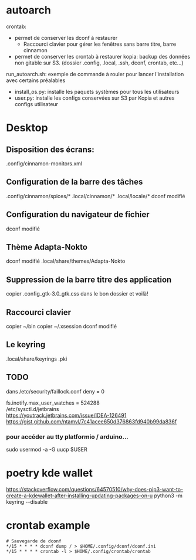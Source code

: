 # autoarch

crontab:   
  - permet de conserver les dconf à restaurer  
    - Raccourci clavier pour gérer les fenêtres sans barre titre, barre cinnamon  
  - permet de conserver les crontab à restaurer
kopia: backup des données non gitable sur S3. (dossier .config, .local, .ssh, dconf, crontab, etc...)

run_autoarch.sh: exemple de commande à rouler pour lancer l'installation avec certains préalables 
  - install_os.py: installe les paquets systèmes pour tous les utilisateurs
  - user.py: installe les configs conservées sur S3 par Kopia et autres configs utilisateur

# Desktop

## Disposition des écrans:
.config/cinnamon-monitors.xml

## Configuration de la barre des tâches
.config/cinnamon/spices/*
.local/cinnamon/*
.local/locale/*
dconf modifié

## Configuration du navigateur de fichier
dconf modifié

## Thème Adapta-Nokto
dconf modifié
.local/share/themes/Adapta-Nokto

## Suppression de la barre titre des application
copier .config_gtk-3.0_gtk.css dans le bon dossier et voilà!

## Raccourci clavier
copier ~/bin
copier ~/.xsession
dconf modifié

## Le keyring
.local/share/keyrings
.pki

## TODO
dans /etc/security/faillock.conf
deny = 0 

fs.inotify.max_user_watches = 524288  
/etc/sysctl.d/jetbrains  
https://youtrack.jetbrains.com/issue/IDEA-126491
https://gist.github.com/ntamvl/7c41acee650d376863fd940b99da836f  

### pour accéder au tty platformio / arduino...
sudo usermod -a -G uucp $USER


# poetry kde wallet
https://stackoverflow.com/questions/64570510/why-does-pip3-want-to-create-a-kdewallet-after-installing-updating-packages-on-u
python3 -m keyring --disable

# crontab example
```
# Sauvegarde de dconf
*/15 * * * * dconf dump / > $HOME/.config/dconf/dconf.ini
*/15 * * * * crontab -l > $HOME/.config/crontab/crontab
```